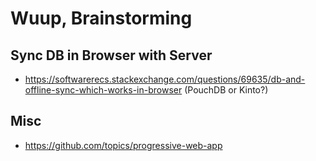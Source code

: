 # Wuup, Brainstorming

## Sync DB in Browser with Server

* https://softwarerecs.stackexchange.com/questions/69635/db-and-offline-sync-which-works-in-browser (PouchDB or Kinto?)

## Misc

* https://github.com/topics/progressive-web-app


